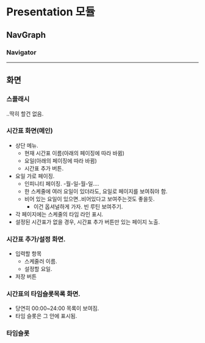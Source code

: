 # Presentation 모듈

## NavGraph

### Navigator


---
## 화면

### 스플래시
..딱히 할건 없음.

### 시간표 화면(메인)
- 상단 메뉴. 
  - 현재 시간표 이름(아래의 페이징에 따라 바뀜)
  - 요일(아래의 페이징에 따라 바뀜)
  - 시간표 추가 버튼.
- 요일 가로 페이징.
  - 인피니티 페이징. -월-일-월-일....
  - 한 스케줄에 여러 요일이 있더라도, 요일로 페이지를 보여줘야 함.
  - 비어 있는 요일이 있으면..비어있다고 보여주는것도 좋을듯.
    - 이건 옵셔널하게 가자. 빈 루틴 보여주기.
- 각 페이지에는 스케줄의 타임 라인 표시.
- 설정된 시간표가 없을 경우, 시간표 추가 버튼만 있는 페이지 노출.


### 시간표 추가/설정 화면.
- 입력할 항목
  - 스케줄러 이름.
  - 설정할 요일.
- 저장 버튼

### 시간표의 타임슬롯목록 화면.
- 당연히 00:00~24:00 목록이 보여짐.
- 타임 슬롯은 그 안에 표시됨.

### 타임슬롯